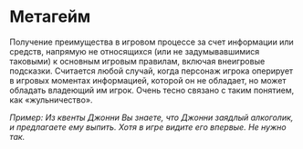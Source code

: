 # Метагейм 

Получение преимущества в игровом процессе за счет информации или средств, напрямую не относящихся (или не задумывавшимися таковыми) к основным игровым правилам, включая внеигровые подсказки.  Считается любой случай, когда персонаж игрока оперирует в игровых моментах информацией, которой он не обладает, но может обладать владеющий им игрок.  Очень тесно связано с таким понятием, как «жульничество».

*Пример: Из квенты Джонни Вы знаете, что Джонни заядлый алкоголик, и предлагаете ему выпить. Хотя в игре видите его впервые. Не нужно так.*
